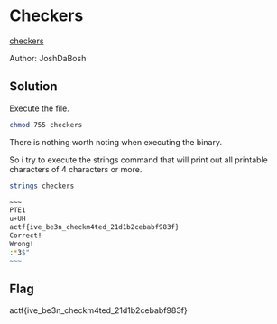 # Checkers

[checkers](https://files.actf.co/f0dbcf2e7bd063c49de33b14e5360c79c6b7c669af69a88983c649b8da6a9245/checkers)

Author: JoshDaBosh

## Solution

Execute the file.
```bash
chmod 755 checkers
```

There is nothing worth noting when executing the binary.

So i try to execute the strings command that will print out all printable characters of 4 characters or more.

```bash
strings checkers

~~~
PTE1
u+UH
actf{ive_be3n_checkm4ted_21d1b2cebabf983f}
Correct!
Wrong!
:*3$"
~~~
```

## Flag
actf{ive_be3n_checkm4ted_21d1b2cebabf983f}
